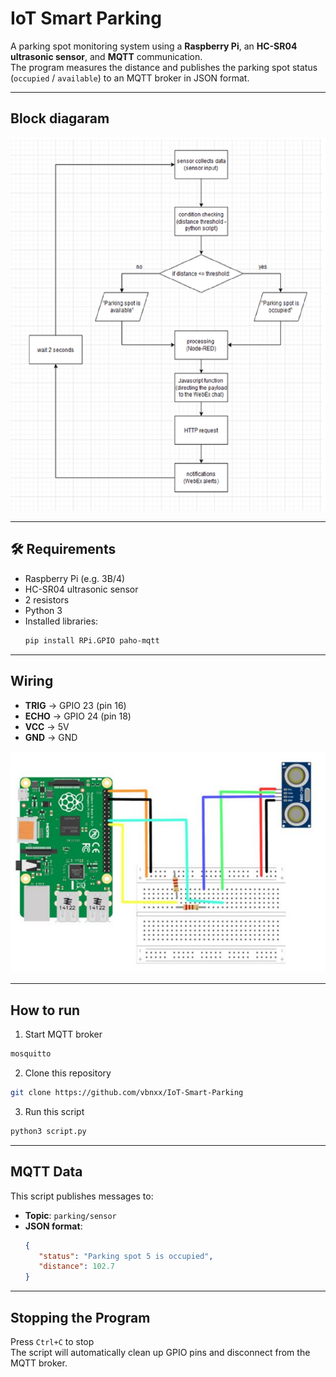 # IoT Smart Parking

A parking spot monitoring system using a **Raspberry Pi**, an **HC-SR04 ultrasonic sensor**, and **MQTT** communication.  
The program measures the distance and publishes the parking spot status (`occupied` / `available`) to an MQTT broker in JSON format.

---

## Block diagaram
![block diagram](schemat.png)

---

## 🛠 Requirements
- Raspberry Pi (e.g. 3B/4)
- HC-SR04 ultrasonic sensor
- 2 resistors
- Python 3
- Installed libraries:
  ```bash
  pip install RPi.GPIO paho-mqtt
  ```
---

## Wiring
 - **TRIG** -> GPIO 23 (pin 16)
 - **ECHO** -> GPIO 24 (pin 18)
 - **VCC** -> 5V
 - **GND** -> GND

![circut diagram](circut.png)

--- 

## How to run

1. Start MQTT broker 
```bash
mosquitto
```

2. Clone this repository 
```bash 
git clone https://github.com/vbnxx/IoT-Smart-Parking
```

3. Run this script
```bash
python3 script.py
```

---

## MQTT Data 
This script publishes messages to:
 - **Topic**: `parking/sensor`
 - **JSON format**: 
     ```json
     {
        "status": "Parking spot 5 is occupied",
        "distance": 102.7
     }
      ```
---

## Stopping the Program 

Press `Ctrl+C` to stop  
The script will automatically clean up GPIO pins and disconnect from the MQTT broker.

       